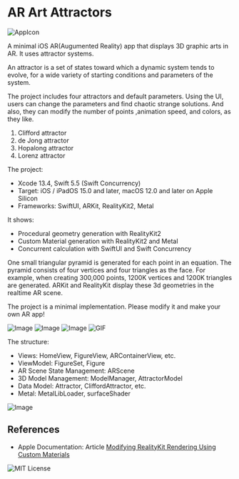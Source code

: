 # AR Art Attractors

![AppIcon](https://user-images.githubusercontent.com/66309582/169184025-28376a03-abc9-41b1-b6ad-5b0431be6e78.png)

A minimal iOS AR(Augumented Reality) app that displays 3D graphic arts in AR.
It uses attractor systems.

An attractor is a set of states toward which a dynamic system tends to evolve,
for a wide variety of starting conditions and parameters of the system.

The project includes four attractors and default parameters.
Using the UI, users can change the parameters and find chaotic strange solutions.
And also, they can modify the number of points ,animation speed, and colors, as they like.

1. Clifford attractor
1. de Jong attractor
1. Hopalong attractor
1. Lorenz attractor

The project:

- Xcode 13.4, Swift 5.5 (Swift Concurrency)
- Target: iOS / iPadOS 15.0 and later, macOS 12.0 and later on Apple Silicon
- Frameworks: SwiftUI, ARKit, RealityKit2, Metal

It shows:

- Procedural geometry generation with RealityKit2
- Custom Material generation with RealityKit2 and Metal
- Concurrent calculation with SwiftUI and Swift Concurrency

One small triangular pyramid is generated for each point in an equation.
The pyramid consists of four vertices and four triangles as the face.
For example, when creating 300,000 points, 1200K vertices and 1200K triangles
are generated.
ARKit and RealityKit display these 3d geometries in the realtime AR scene.

The project is a minimal implementation.
Please modify it and make your own AR app!

![Image](https://user-images.githubusercontent.com/66309582/169184612-efaaa53c-e25c-4921-86b6-998228ebcce9.png)
![Image](https://user-images.githubusercontent.com/66309582/169184790-873d6e02-aacf-4348-9d39-a11d4f7bd1f6.png)
![Image](https://user-images.githubusercontent.com/66309582/169184872-96cb6273-8115-4435-983a-7a1d46503f04.png)
![GIF](https://user-images.githubusercontent.com/66309582/169184908-84fa8e14-c3ab-4899-a6d4-c8d8e75940b9.gif)

The structure:

- Views: HomeView, FigureView, ARContainerView, etc.
- ViewModel: FigureSet, Figure
- AR Scene State Management: ARScene
- 3D Model Management: ModelManager, AttractorModel
- Data Model: Attractor, CliffordAttractor, etc.
- Metal: MetalLibLoader, surfaceShader

![Image](https://user-images.githubusercontent.com/66309582/169422495-2aeca43c-8804-49a1-bb4d-7e882c9bac09.png)

## References

- Apple Documentation: Article [Modifying RealityKit Rendering Using Custom Materials](https://developer.apple.com/documentation/realitykit/modifying_realitykit_rendering_using_custom_materials)

![MIT License](http://img.shields.io/badge/license-MIT-blue.svg?style=flat)

